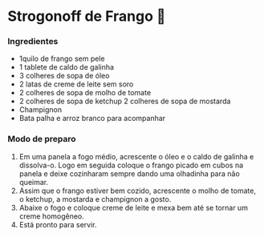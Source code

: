 # Strogonoff de Frango :chicken:

### Ingredientes

* 1quilo de frango sem pele
* 1 tablete de caldo de galinha
* 3 colheres de sopa de óleo
* 2 latas de creme de leite sem soro
* 2 colheres de sopa de molho de tomate
* 2 colheres de sopa de ketchup 2 colheres de sopa de mostarda
* Champignon
* Bata palha e arroz branco para acompanhar



### Modo de preparo

1. Em uma panela a fogo médio, acrescente o óleo e o caldo de galinha e dissolva-o. Logo em seguida coloque o frango picado em cubos na panela e deixe cozinharam sempre dando uma olhadinha para não queimar.
2. Assim que o frango estiver bem cozido, acrescente o molho de tomate, o ketchup, a mostarda e champignon a gosto.
3. Abaixe o fogo e coloque creme de leite e mexa bem até se tornar um creme homogêneo.
4. Está pronto para servir. 